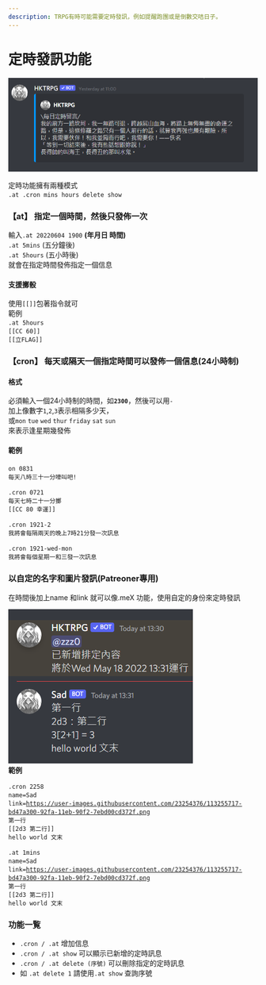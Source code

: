```yaml
---
description: TRPG有時可能需要定時發訊，例如提醒跑團或是倒數交咭日子。
---
```


# 定時發訊功能

![](<../.gitbook/assets/image (35) (1).png>)

定時功能擁有兩種模式\
`.at .cron mins hours delete show`

### 【at】 指定一個時間，然後只發佈一次

輸入`.at 20220604 1900` **(年月日 時間)**\
`.at 5mins` (五分鐘後)\
`.at 5hours` (五小時後)\
就會在指定時間發佈指定一個信息

#### 支援擲骰

使用`[[]]`包著指令就可\
範例\
`.at 5hours`\
`[[CC 60]]`\
`[[立FLAG]]`

### 【cron】 每天或隔天一個指定時間可以發佈一個信息(24小時制)

#### 格式

必須輸入一個24小時制的時間，&#x5982;**`2300`**，然後可以用`-`\
加上像數字`1`,`2`,`3`表示相隔多少天，\
或`mon` `tue` `wed` `thur` `friday` `sat` `sun`\
來表示逢星期幾發佈

#### 範例

`on 0831` \
`每天八時三十一分嚎叫吧!`

`.cron 0721`\
`每天七時二十一分擲`\
`[[CC 80 幸運]]`

`.cron 1921-2`\
`我將會每隔兩天的晚上7時21分發一次訊息`

`.cron 1921-wed-mon`\
`我將會每個星期一和三發一次訊息`

### 以自定的名字和圖片發訊(Patreoner專用)

在時間後加上name 和link 就可以像.meX 功能，使用自定的身份來定時發訊

![](<../.gitbook/assets/image (19).png>)\
**範例**

`.cron 2258` \
`name=Sad` \
`link=`[`https://user-images.githubusercontent.com/23254376/113255717-bd47a300-92fa-11eb-90f2-7ebd00cd372f.png`](https://user-images.githubusercontent.com/23254376/113255717-bd47a300-92fa-11eb-90f2-7ebd00cd372f.png) \
`第一行` \
`[[2d3 第二行]]` \
`hello world 文末`

`.at 1mins` \
`name=Sad` \
`link=`[`https://user-images.githubusercontent.com/23254376/113255717-bd47a300-92fa-11eb-90f2-7ebd00cd372f.png`](https://user-images.githubusercontent.com/23254376/113255717-bd47a300-92fa-11eb-90f2-7ebd00cd372f.png) \
`第一行` \
`[[2d3 第二行]]` \
`hello world 文末`

### 功能一覧

* `.cron / .at` 增加信息
* `.cron / .at show` 可以顯示已新增的定時訊息
* `.cron / .at delete (序號)` 可以刪除指定的定時訊息
* 如 `.at delete 1` 請使用`.at show` 查詢序號
